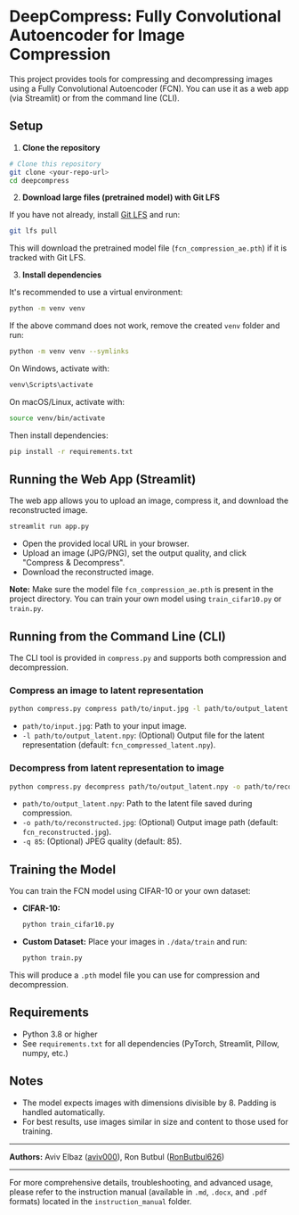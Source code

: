# DeepCompress: Fully Convolutional Autoencoder for Image Compression

This project provides tools for compressing and decompressing images using a Fully Convolutional Autoencoder (FCN). You can use it as a web app (via Streamlit) or from the command line (CLI).

## Setup

1. **Clone the repository**

```bash
# Clone this repository
git clone <your-repo-url>
cd deepcompress
```

2. **Download large files (pretrained model) with Git LFS**

If you have not already, install [Git LFS](https://git-lfs.github.com/) and run:

```bash
git lfs pull
```

This will download the pretrained model file (`fcn_compression_ae.pth`) if it is tracked with Git LFS.

3. **Install dependencies**

It's recommended to use a virtual environment:

```bash
python -m venv venv
```

If the above command does not work, remove the created `venv` folder and run:

```bash
python -m venv venv --symlinks
```

On Windows, activate with:
```bash
venv\Scripts\activate
```
On macOS/Linux, activate with:
```bash
source venv/bin/activate
```

Then install dependencies:
```bash
pip install -r requirements.txt
```

## Running the Web App (Streamlit)

The web app allows you to upload an image, compress it, and download the reconstructed image.

```bash
streamlit run app.py
```

- Open the provided local URL in your browser.
- Upload an image (JPG/PNG), set the output quality, and click "Compress & Decompress".
- Download the reconstructed image.

**Note:** Make sure the model file `fcn_compression_ae.pth` is present in the project directory. You can train your own model using `train_cifar10.py` or `train.py`.

## Running from the Command Line (CLI)

The CLI tool is provided in `compress.py` and supports both compression and decompression.

### Compress an image to latent representation

```bash
python compress.py compress path/to/input.jpg -l path/to/output_latent.npy
```
- `path/to/input.jpg`: Path to your input image.
- `-l path/to/output_latent.npy`: (Optional) Output file for the latent representation (default: `fcn_compressed_latent.npy`).

### Decompress from latent representation to image

```bash
python compress.py decompress path/to/output_latent.npy -o path/to/reconstructed.jpg -q 85
```
- `path/to/output_latent.npy`: Path to the latent file saved during compression.
- `-o path/to/reconstructed.jpg`: (Optional) Output image path (default: `fcn_reconstructed.jpg`).
- `-q 85`: (Optional) JPEG quality (default: 85).

## Training the Model

You can train the FCN model using CIFAR-10 or your own dataset:

- **CIFAR-10:**
  ```bash
  python train_cifar10.py
  ```
- **Custom Dataset:**
  Place your images in `./data/train` and run:
  ```bash
  python train.py
  ```

This will produce a `.pth` model file you can use for compression and decompression.

## Requirements
- Python 3.8 or higher
- See `requirements.txt` for all dependencies (PyTorch, Streamlit, Pillow, numpy, etc.)

## Notes
- The model expects images with dimensions divisible by 8. Padding is handled automatically.
- For best results, use images similar in size and content to those used for training.

---

**Authors:** Aviv Elbaz ([aviv000](https://github.com/aviv000)), Ron Butbul ([RonButbul626](https://github.com/RonButbul626))

---

For more comprehensive details, troubleshooting, and advanced usage, please refer to the instruction manual (available in `.md`, `.docx`, and `.pdf` formats) located in the `instruction_manual` folder.